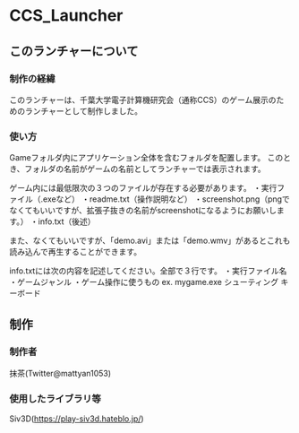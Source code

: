 # CCS_Launcher

## このランチャーについて

### 制作の経緯
このランチャーは、千葉大学電子計算機研究会（通称CCS）のゲーム展示のためのランチャーとして制作しました。

### 使い方
Gameフォルダ内にアプリケーション全体を含むフォルダを配置します。
このとき、フォルダの名前がゲームの名前としてランチャーでは表示されます。

ゲーム内には最低限次の３つのファイルが存在する必要があります。
・実行ファイル（.exeなど）
・readme.txt（操作説明など）
・screenshot.png（pngでなくてもいいですが、拡張子抜きの名前がscreenshotになるようにお願いします。）
・info.txt（後述）

また、なくてもいいですが、「demo.avi」または「demo.wmv」があるとこれも読み込んで再生することができます。

info.txtには次の内容を記述してください。全部で３行です。
・実行ファイル名
・ゲームジャンル
・ゲーム操作に使うもの
ex.
mygame.exe
シューティング
キーボード

## 制作

### 制作者
抹茶(Twitter@mattyan1053)

### 使用したライブラリ等
Siv3D(https://play-siv3d.hateblo.jp/)

